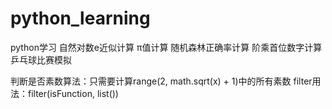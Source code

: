 # python_learning
python学习
自然对数e近似计算
π值计算
随机森林正确率计算
阶乘首位数字计算
乒乓球比赛模拟

判断是否素数算法：只需要计算range(2, math.sqrt(x) + 1)中的所有素数
filter用法：filter(isFunction, list())
